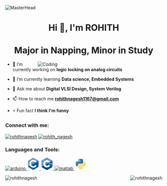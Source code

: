 ![MasterHead](http://www.perfectelectronicparts.com/img/about_us_banner.png)
<h1 align="center">Hi 👋, I'm ROHITH</h1>
<h1 align="center">Major in Napping, Minor in Study</h3>
<img align="right" alt="Coding" width="400" src="https://github.com/RohithNagesh/RohithNagesh/assets/103078929/ec1a60e2-0c7a-429f-83ba-ca2d01f2ad96">

- 🔭 I’m currently working on **logic locking on analog circuits**

- 🌱 I’m currently learning **Data science, Embedded Systems**

- 💬 Ask me about **Digital VLSI Design, System Verilog**


- 📫 How to reach me **rohithnagesh1167@gmail.com**

- ⚡ Fun fact **I think I'm funny**

<h3 align="left">Connect with me:</h3>
<p align="left">
<a href="https://linkedin.com/in/rohithnagesh" target="blank"><img align="center" src="https://raw.githubusercontent.com/rahuldkjain/github-profile-readme-generator/master/src/images/icons/Social/linked-in-alt.svg" alt="rohithnagesh" height="30" width="40" /></a>
<a href="https://instagram.com/rohith_nagesh" target="blank"><img align="center" src="https://raw.githubusercontent.com/rahuldkjain/github-profile-readme-generator/master/src/images/icons/Social/instagram.svg" alt="rohith_nagesh" height="30" width="40" /></a>

<h3 align="left">Languages and Tools:</h3>
<p align="left"> <a href="https://www.arduino.cc/" target="_blank" rel="noreferrer"> <img src="https://cdn.worldvectorlogo.com/logos/arduino-1.svg" alt="arduino" width="40" height="40"/> </a> <a href="https://www.cprogramming.com/" target="_blank" rel="noreferrer"> <img src="https://raw.githubusercontent.com/devicons/devicon/master/icons/c/c-original.svg" alt="c" width="40" height="40"/> </a> <a href="https://www.w3schools.com/cpp/" target="_blank" rel="noreferrer"> <img src="https://raw.githubusercontent.com/devicons/devicon/master/icons/cplusplus/cplusplus-original.svg" alt="cplusplus" width="40" height="40"/> </a> <a href="https://www.mathworks.com/" target="_blank" rel="noreferrer"> <img src="https://upload.wikimedia.org/wikipedia/commons/2/21/Matlab_Logo.png" alt="matlab" width="40" height="40"/> </a> <a href="https://www.python.org" target="_blank" rel="noreferrer"> <img src="https://raw.githubusercontent.com/devicons/devicon/master/icons/python/python-original.svg" alt="python" width="40" height="40"/> </a> </p>

<p><img align="left" src="https://github-readme-stats.vercel.app/api/top-langs?username=rohithnagesh&show_icons=true&locale=en&layout=compact" alt="rohithnagesh" /></p> <p><img align="right" src="https://github-readme-streak-stats.herokuapp.com/?user=rohithnagesh&" alt="rohithnagesh" /></p>
